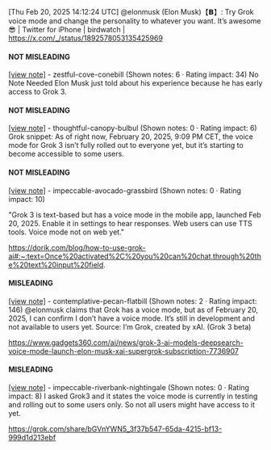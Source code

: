 [Thu Feb 20, 2025 14:12:24 UTC] @elonmusk (Elon Musk)【𝗕】: Try Grok voice mode and change the personality to whatever you want.  It’s awesome 😎 | Twitter for iPhone | birdwatch | https://x.com/_/status/1892578053135425969

#### NOT MISLEADING

[[view note]](https://x.com/i/birdwatch/n/1892671882777760010) - zestful-cove-conebill (Shown notes: 6 · Rating impact: 34)
No Note Needed 
Elon Musk just told about his experience because he has early access to Grok 3.

#### NOT MISLEADING

[[view note]](https://x.com/i/birdwatch/n/1892669216630645114) - thoughtful-canopy-bulbul (Shown notes: 0 · Rating impact: 6)
Grok snippet: As of right now, February 20, 2025, 9:09 PM CET, the voice mode for Grok 3 isn’t fully rolled out to everyone yet, but it’s starting to become accessible to some users.

#### NOT MISLEADING

[[view note]](https://x.com/i/birdwatch/n/1892667983786606846) - impeccable-avocado-grassbird (Shown notes: 0 · Rating impact: 10)


"Grok 3 is text-based but has a voice mode in the mobile app, launched Feb 20, 2025. Enable it in settings to hear responses. Web users can use TTS tools. Voice mode not on web yet."


https://dorik.com/blog/how-to-use-grok-ai#:~:text=Once%20activated%2C%20you%20can%20chat,through%20the%20text%20input%20field.

#### MISLEADING

[[view note]](https://x.com/i/birdwatch/n/1892627291936849938) - contemplative-pecan-flatbill (Shown notes: 2 · Rating impact: 146)
@elonmusk claims that Grok has a voice mode, but as of February 20, 2025, I can confirm I don’t have a voice mode. It’s still in development and not available to users yet. 
Source: I’m Grok, created by xAI. (Grok 3 beta)

https://www.gadgets360.com/ai/news/grok-3-ai-models-deepsearch-voice-mode-launch-elon-musk-xai-supergrok-subscription-7736907

#### MISLEADING

[[view note]](https://x.com/i/birdwatch/n/1892935296121213066) - impeccable-riverbank-nightingale (Shown notes: 0 · Rating impact: 8)
I asked Grok3 and it states the voice mode is currently in testing and rolling out to some users only. So not all users might have access to it yet. 

https://grok.com/share/bGVnYWN5_3f37b547-65da-4215-bf13-999d1d213ebf
